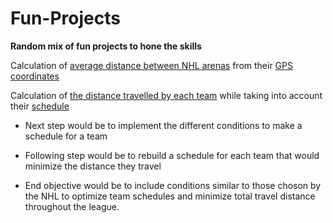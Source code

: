 # Fun-Projects
**Random mix of fun projects to hone the skills**

Calculation of [average distance between NHL arenas](https://github.com/CaptainErable/Fun-Projects/blob/master/Average%20NHL%20City%20Distance.py) from their [GPS coordinates](https://github.com/CaptainErable/Fun-Projects/blob/master/NHL_Arena_List.txt)

Calculation of [the distance travelled by each team](https://github.com/CaptainErable/Fun-Projects/blob/master/Distance%20Travelled%20by%20NHL%20Teams.py) while taking into account their [schedule](https://github.com/CaptainErable/Fun-Projects/blob/master/NHL_Schedule_19_20.csv)

- Next step would be to implement the different conditions to make a schedule for a team

- Following step would be to rebuild a schedule for each team that would minimize the distance they travel

- End objective would be to include conditions similar to those choson by the NHL to optimize team schedules and minimize total travel distance throughout the league.
